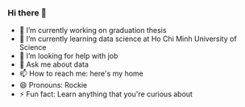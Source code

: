 ### Hi there 👋
- 🔭 I’m currently working on graduation thesis
- 🌱 I’m currently learning data science at Ho Chi Minh University of Science
- 🤔 I’m looking for help with job
- 💬 Ask me about data
- 📫 How to reach me: here's my home
- 😄 Pronouns: Rockie
- ⚡ Fun fact: Learn anything that you're curious about

